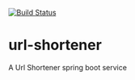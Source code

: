 [![Build Status](https://dev.azure.com/m0p00wx/Mjolnir/_apis/build/status/jaymanikanta.url-shortener?branchName=master)](https://dev.azure.com/m0p00wx/Mjolnir/_build/latest?definitionId=1&branchName=master)

# url-shortener
A Url Shortener spring boot service
